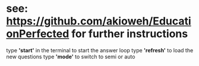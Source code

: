 # see: https://github.com/akioweh/EducationPerfected for further instructions

type **'start'** in the terminal to start the answer loop
type **'refresh'** to load the new questions
type **'mode'** to switch to semi or auto
